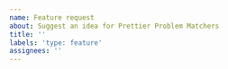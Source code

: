 ```yaml
---
name: Feature request
about: Suggest an idea for Prettier Problem Matchers
title: ''
labels: 'type: feature'
assignees: ''
---
```


<!-- Please search existing issues to avoid creating duplicates. -->

<!-- Describe the feature you'd like. -->
